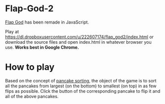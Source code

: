# Flap-God-2

[Flap God](https://github.com/TexAgg/FlapGod) has been remade in JavaScript.

Play at https://dl.dropboxusercontent.com/u/222607174/flap_god2/index.html 
or download the source files and open index.html in whatever browser you use.
**Works best in Google Chrome.**

# How to play

Based on the concept of [pancake sorting](https://en.wikipedia.org/wiki/Pancake_sorting), the object of the game is to sort all the pancakes from largest (on the bottom) to smallest (on top) in as few flips as possible.
Click the button of the corresponding pancake to flip it and all of the above pancakes.
